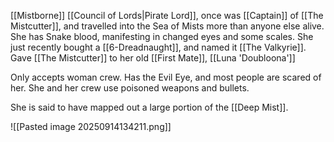 [[Mistborne]] [[Council of Lords|Pirate Lord]], once was [[Captain]] of [[The Mistcutter]], and travelled into the Sea of Mists more than anyone else alive.  She has Snake blood, manifesting in changed eyes and some scales.  She just recently bought a [[6-Dreadnaught]], and named it [[The Valkyrie]].  Gave [[The Mistcutter]] to her old [[First Mate]], [[Luna 'Doubloona']]

Only accepts woman crew.  Has the Evil Eye, and most people are scared of her.  She and her crew use poisoned weapons and bullets.

She is said to have mapped out a large portion of the [[Deep Mist]].

![[Pasted image 20250914134211.png]]